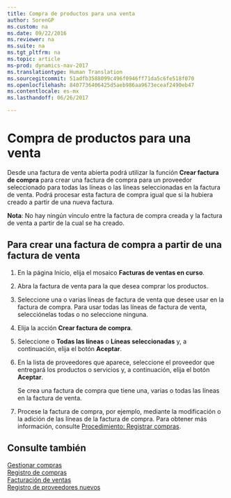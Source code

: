 ```yaml
---
title: Compra de productos para una venta
author: SorenGP
ms.custom: na
ms.date: 09/22/2016
ms.reviewer: na
ms.suite: na
ms.tgt_pltfrm: na
ms.topic: article
ms-prod: dynamics-nav-2017
ms.translationtype: Human Translation
ms.sourcegitcommit: 51adfb3588099c496f0946ff71da5c6fe518f070
ms.openlocfilehash: 8407736406425d5aeb986aa9673eceaf2490eb47
ms.contentlocale: es-mx
ms.lasthandoff: 06/26/2017

---
```


# <a name="how-to-purchase-products-for-a-sale"></a>Compra de productos para una venta
Desde una factura de venta abierta podrá utilizar la función **Crear factura de compra** para crear una factura de compra para un proveedor seleccionado para todas las líneas o las líneas seleccionadas en la factura de venta. Podrá procesar esta factura de compra igual que si la hubiera creado a partir de una nueva factura.

**Nota**: No hay ningún vínculo entre la factura de compra creada y la factura de venta a partir de la cual se ha creado.

## <a name="to-create-a-purchase-invoice-from-a-sales-invoice"></a>Para crear una factura de compra a partir de una factura de venta
1. En la página Inicio, elija el mosaico **Facturas de ventas en curso**.
2. Abra la factura de venta para la que desea comprar los productos.
3. Seleccione una o varias líneas de factura de venta que desee usar en la factura de compra. Para usar todas las líneas de factura de venta, selecciónelas todas o no seleccione ninguna.
4. Elija la acción **Crear factura de compra**.
5. Seleccione o **Todas las líneas** o **Líneas seleccionadas** y, a continuación, elija el botón **Aceptar**.  
6. En la lista de proveedores que aparece, seleccione el proveedor que entregará los productos o servicios y, a continuación, elija el botón **Aceptar**.

    Se crea una factura de compra que tiene una, varias o todas las líneas en la factura de venta.
7. Procese la factura de compra, por ejemplo, mediante la modificación o la adición de las líneas de la factura de compra. Para obtener más información, consulte [Procedimiento: Registrar compras](purchasing-how-record-purchases.md).

## <a name="see-also"></a>Consulte también
[Gestionar compras](purchasing-manage-purchasing.md)  
[Registro de compras](purchasing-how-record-purchases.md)  
[Facturación de ventas](sales-how-invoice-sales.md)  
[Registro de proveedores nuevos](purchasing-how-register-new-vendors.md)

